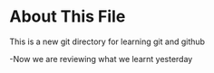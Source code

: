 # About This File
This is a new git directory for learning git and github

-Now we are reviewing what we learnt yesterday
